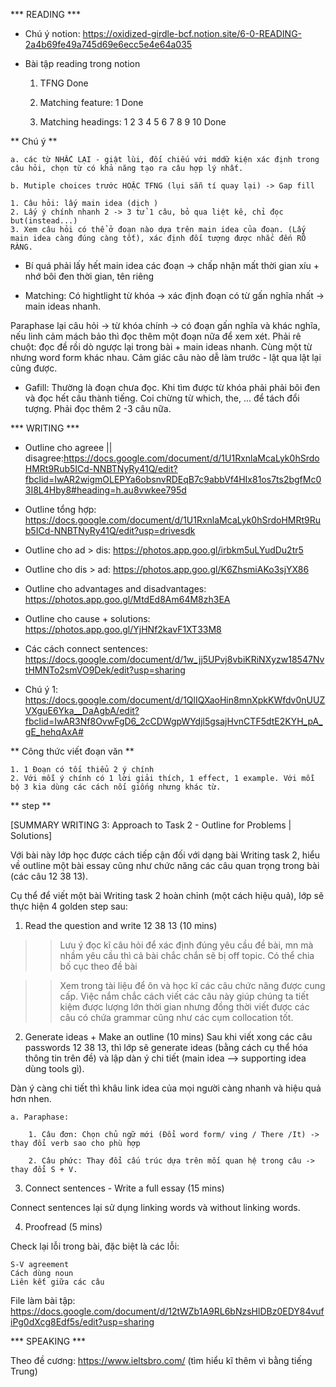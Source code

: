 *** READING ***

* Chú ý notion: https://oxidized-girdle-bcf.notion.site/6-0-READING-2a4b69fe49a745d69e6ecc5e4e64a035

* Bài tập reading trong notion

	1. TFNG Done

	2. Matching feature: 1 Done

	3. Matching headings: 1 2 3 4 5 6 7 8 9 10 Done

** Chú ý **

	a. các từ NHẮC LẠI - giật lùi, đối chiếu với mddữ kiện xác định trong câu hỏi, chọn từ có khả năng tạo ra câu hợp lý nhất.
 
	b. Mutiple choices trước HOẶC TFNG (lụi sẵn tí quay lại) -> Gap fill

	1. Câu hỏi: lấy main idea (dịch )
	2. Lấy ý chính nhanh 2 -> 3 tử 1 câu, bỏ qua liệt kê, chỉ đọc but(instead...)
	3. Xem câu hỏi có thể ở đoạn nào dựa trên main idea của đoạn. (Lấy main idea càng đúng càng tốt), xác định đối tượng được nhắc đến RÕ RÀNG.

* Bí quá phải lấy hết main idea các đoạn -> chấp nhận mất thời gian xíu + nhớ bôi đen thời gian, tên riêng

* Matching: Có hightlight  từ khóa -> xác định đoạn có từ gấn nghĩa nhất -> main ideas nhanh. 

Paraphase lại câu hỏi -> từ khóa chính -> có đoạn gấn nghĩa và khác nghĩa, nếu linh cảm mách bảo thì đọc thêm một đoạn nữa để xem xét.
Phải rê chuột: đọc đề rồi dò ngược lại trong bài + main ideas nhanh.
Cùng một từ nhưng word form khác nhau.
Cảm giác câu nào dễ làm trước - lật qua lật lại cũng được.

* Gafill: Thường là đoạn chưa đọc. Khi tìm được từ khóa phải phải bôi đen và đọc hết câu thành tiếng. Coi chừng từ which, the, ... để tách đổi tượng. Phải đọc thêm 2 -3 câu nữa.

*** WRITING ***
* Outline cho agreee || disagree:https://docs.google.com/document/d/1U1RxnlaMcaLyk0hSrdoHMRt9Rub5ICd-NNBTNyRy41Q/edit?fbclid=IwAR2wigmOLEPYa6obsnvRDEqB7c9abbVf4HIx81os7ts2bgfMc03I8L4Hby8#heading=h.au8vwkee795d 

* Outline tổng hợp: https://docs.google.com/document/d/1U1RxnlaMcaLyk0hSrdoHMRt9Rub5ICd-NNBTNyRy41Q/edit?usp=drivesdk

* Outline cho ad > dis: https://photos.app.goo.gl/irbkm5uLYudDu2tr5

* Outline cho dis > ad: https://photos.app.goo.gl/K6ZhsmiAKo3sjYX86

* Outline cho advantages and disadvantages: https://photos.app.goo.gl/MtdEd8Am64M8zh3EA

* Outline cho cause + solutions: https://photos.app.goo.gl/YjHNf2kavF1XT33M8

* Các cách connect sentences: https://docs.google.com/document/d/1w_jj5UPvj8vbiKRiNXyzw18547NvtHMNTo2smVO9Dek/edit?usp=sharing

* Chú ý 1: https://docs.google.com/document/d/1QlIQXaoHin8mnXpkKWfdv0nUUZVXguE6Yka__DaAgbA/edit?fbclid=IwAR3Nf8OvwFgD6_2cCDWgpWYdjl5gsajHvnCTF5dtE2KYH_pA_gE_hehqAxA#

** Công thức viết đoạn văn **

	1. 1 Đoạn có tối thiểu 2 ý chính
	2. Với mỗi ý chính có 1 lời giải thích, 1 effect, 1 example. Với mỗi bộ 3 kia dùng các cách nối giống nhưng khác từ.

** step **

[SUMMARY WRITING 3: Approach to Task 2 - Outline for Problems | Solutions]

Với bài này lớp học được cách tiếp cận đối với dạng bài Writing task 2, hiểu về outline một bài essay cũng như chức năng các câu quan trọng trong bài (các câu 12 38 13).

Cụ thể để viết một bài Writing task 2 hoàn chỉnh (một cách hiệu quả), lớp sẽ thực hiện 4 golden step sau:

1. Read the question and write 12 38 13 (10 mins)

>> Lưu ý đọc kĩ câu hỏi để xác định đúng yêu cầu đề bài, mn mà nhầm yêu cầu thì cả bài chắc chắn sẽ bị off topic. Có thể chia bố cục theo đề bài

>> Xem trong tài liệu để ôn và học kĩ các câu chức năng được cung cấp. Việc nắm chắc cách viết các câu này giúp chúng ta tiết kiệm được lượng lớn thời gian nhưng đồng thời viết được các câu có chứa grammar cũng như các cụm collocation tốt.

2. Generate ideas + Make an outline (10 mins)
Sau khi viết xong các câu passwords 12 38 13, thì lớp sẽ generate ideas (bằng cách cụ thể hóa thông tin trên đề) và lập dàn ý chi tiết (main idea --> supporting idea dùng tools gì).

Dàn ý càng chi tiết thì khâu link idea của mọi người càng nhanh và hiệu quả hơn nhen.

	a. Paraphase:

		1. Câu đơn: Chọn chủ ngữ mới (Đổi word form/ ving / There /It) -> thay đổi verb sao cho phù hợp

		2. Câu phức: Thay đổi cấu trúc dựa trên mối quan hệ trong câu -> thay đổi S + V. 

3. Connect sentences - Write a full essay (15 mins)

Connect sentences lại sử dụng linking words và without linking words.

4. Proofread (5 mins)

Check lại lỗi trong bài, đặc biệt là các lỗi:

    S-V agreement
    Cách dùng noun
    Liên kết giữa các câu

File làm bài tập: https://docs.google.com/document/d/12tWZb1A9RL6bNzsHlDBz0EDY84vufiPg0dXcg8Edf5s/edit?usp=sharing 

*** SPEAKING ***

Theo đề cương: https://www.ieltsbro.com/ (tìm hiểu kĩ thêm vì bằng tiếng Trung)
